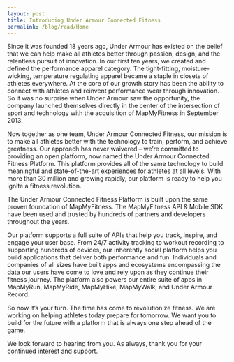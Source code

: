 ```yaml
---
layout: post
title: Introducing Under Armour Connected Fitness
permalink: /blog/read/Home
---
```


Since it was founded 18 years ago, Under Armour has existed on the belief that we can help make all athletes better through passion, design, and the relentless pursuit of innovation. In our first ten years, we created and defined the performance apparel category. The tight-fitting, moisture-wicking, temperature regulating apparel became a staple in closets of athletes everywhere. At the core of our growth story has been the ability to connect with athletes and reinvent performance wear through innovation. So it was no surprise when Under Armour saw the opportunity, the company launched themselves directly in the center of the intersection of sport and technology with the acquisition of MapMyFitness in September 2013.

Now together as one team, Under Armour Connected Fitness, our mission is to make all athletes better with the technology to train, perform, and achieve greatness. Our approach has never waivered – we’re committed to providing an open platform, now named the Under Armour Connected Fitness Platform. This platform provides all of the same technology to build meaningful and state-of-the-art experiences for athletes at all levels. With more than 30 million and growing rapidly, our platform is ready to help you ignite a fitness revolution.

The Under Armour Connected Fitness Platform is built upon the same proven foundation of MapMyFitness. The MapMyFitness API & Mobile SDK have been used and trusted by hundreds of partners and developers throughout the years.

Our platform supports a full suite of APIs that help you track, inspire, and engage your user base. From 24/7 activity tracking to workout recording to supporting hundreds of devices, our inherently social platform helps you build applications that deliver both performance and fun. Individuals and companies of all sizes have built apps and ecosystems encompassing the data our users have come to love and rely upon as they continue their fitness journey. The platform also powers our entire suite of apps in MapMyRun, MapMyRide, MapMyHike, MapMyWalk, and Under Armour Record.

So now it’s your turn. The time has come to revolutionize fitness. We are working on helping athletes today prepare for tomorrow. We want you to build for the future with a platform that is always one step ahead of the game.

We look forward to hearing from you. As always, thank you for your continued interest and support.
